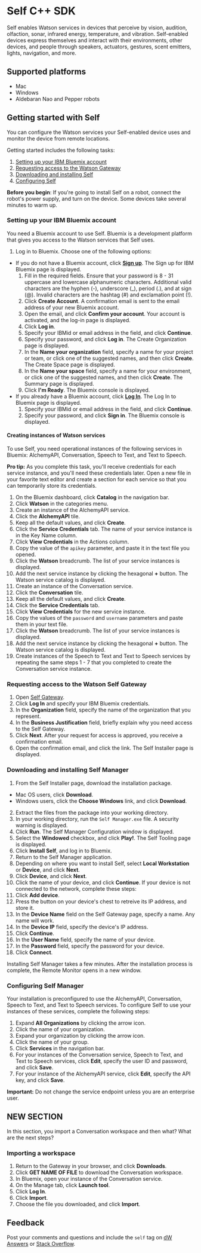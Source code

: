 # Self C++ SDK

Self enables Watson services in devices that perceive by vision, audition, olfaction, sonar, infrared energy, temperature, and vibration. Self-enabled devices express themselves and interact with their environments, other devices, and people through speakers, actuators, gestures, scent emitters, lights, navigation, and more.

## Supported platforms

* Mac
* Windows
* Aldebaran Nao and Pepper robots

## Getting started with Self
You can configure the Watson services your Self-enabled device uses and monitor the device from remote locations.

Getting started includes the following tasks:

1. [Setting up your IBM Bluemix account](#setting-up-your-ibm-bluemix-account)
2. [Requesting access to the Watson Gateway](#requesting-access-to-the-watson-gateway)
3. [Downloading and installing Self](#downloading-and-installing-self)
4. [Configuring Self](#configuring-self)

**Before you begin**: If you're going to install Self on a robot, connect the robot's power supply, and turn on the device. Some devices take several minutes to warm up.

### Setting up your IBM Bluemix account
You need a Bluemix account to use Self. Bluemix is a development platform that gives you access to the Watson services that Self uses.

1. Log in to Bluemix. Choose one of the following options:
  * If you do not have a Bluemix account, click **[Sign up](https://console.ng.bluemix.net/registration/?Target=https%3A%2F%2Fconsole.ng.bluemix.net%2Flogin%3Fstate%3D%2Fhome%2Fonboard)**. The Sign up for IBM Bluemix page is displayed.
    1. Fill in the required fields. Ensure that your password is 8 - 31 uppercase and lowercase alphanumeric characters. Additional valid characters are the hyphen (-), underscore (_), period (.), and at sign (@). Invalid characters are the hashtag (#) and exclamation point (!). 
    2. Click **Create Account**. A confirmation email is sent to the email address of your new Bluemix account.
    3. Open the email, and click **Confirm your account**. Your account is activated, and the log-in page is displayed.
    4. Click **Log in**.
    5. Specify your IBMid or email address in the field, and click **Continue**.
    6. Specify your password, and click **Log in**. The Create Organization page is displayed.
    7. In the **Name your organization** field, specify a name for your project or team, or click one of the suggested names, and then click **Create**. The Create Space page is displayed.
    8. In the **Name your space** field, specify a name for your environment, or click one of the suggested names, and then click **Create**. The Summary page is displayed.
    9. Click **I'm Ready**. The Bluemix console is displayed.
  * If you already have a Bluemix account, click **[Log In](https://idaas.iam.ibm.com/idaas/mtfim/sps/authsvc?PolicyId=urn:ibm:security:authentication:asf:basicldapuser)**. The Log In to Bluemix page is displayed.
    1. Specify your IBMid or email address in the field, and click **Continue**.
    2. Specify your password, and click **Sign in**. The Bluemix console is displayed.
  
#### Creating instances of Watson services
To use Self, you need operational instances of the following services in Bluemix: AlchemyAPI, Conversation, Speech to Text, and Text to Speech.

**Pro tip:** As you complete this task, you'll receive credentials for each service instance, and you'll need these credentials later. Open a new file in your favorite text editor and create a section for each service so that you can temporarily store its credentials.

1. On the Bluemix dashboard, click **Catalog** in the navigation bar.
2. Click **Watson** in the categories menu.
3. Create an instance of the AlchemyAPI service.
  1. Click the **AlchemyAPI** tile.
  2. Keep all the default values, and click **Create**.
  3. Click the **Service Credentials** tab. The name of your service instance is in the Key Name column.
  4. Click **View Credentials** in the Actions column.
  5. Copy the value of the `apikey` parameter, and paste it in the text file you opened.
  6. Click the **Watson** breadcrumb. The list of your service instances is displayed.
  7. Add the next service instance by clicking the hexagonal **+** button. The Watson service catalog is displayed.
4. Create an instance of the Conversation service.
  1. Click the **Conversation** tile.
  2. Keep all the default values, and click **Create**.
  3. Click the **Service Credentials** tab.
  4. Click **View Credentials** for the new service instance.
  5. Copy the values of the `password` and `username` parameters and paste them in your text file.
  6. Click the **Watson** breadcrumb. The list of your service instances is displayed.
  7. Add the next service instance by clicking the hexagonal **+** button. The Watson service catalog is displayed.
5. Create instances of the Speech to Text and Text to Speech services by repeating the same steps 1 - 7 that you completed to create the Conversation service instance.

### Requesting access to the Watson Self Gateway
1. Open [Self Gateway](https://rg-gateway.mybluemix.net/).
2. Click **Log In** and specify your IBM Bluemix credentials.
3. In the **Organization** field, specify the name of the organization that you represent.
4. In the **Business Justification** field, briefly explain why you need access to the Self Gateway.
5. Click **Next**. After your request for access is approved, you receive a confirmation email.
6. Open the confirmation email, and click the link. The Self Installer page is displayed.

### Downloading and installing Self Manager

1. From the Self Installer page, download the installation package.
  * Mac OS users, click **Download**.
  * Windows users, click the **Choose Windows** link, and click **Download**.
2. Extract the files from the package into your working directory.
3. In your working directory, run the `Self Manager.exe` file. A security warning is displayed.
4. Click **Run**. The Self Manager Configuration window is displayed.
5. Select the **Windowed** checkbox, and click **Play!**. The Self Tooling page is displayed.
6. Click **Install Self**, and log in to Bluemix. 
7. Return to the Self Manager application.
8. Depending on where you want to install Self, select **Local Workstation** or **Device**, and click **Next**.
8. Click **Device**, and click **Next**.
9. Click the name of your device, and click **Continue**. If your device is not connected to the network, complete these steps:
  1. Click **Add device**.
  2. Press the button on your device's chest to retreive its IP address, and store it.
  3. In the **Device Name** field on the Self Gateway page, specify a name. Any name will work.
  4. In the **Device IP** field, specify the device's IP address.
  5. Click **Continue**.
  6. In the **User Name** field, specify the name of your device.
  7. In the **Password** field, specify the password for your device.
  8. Click **Connect**.

Installing Self Manager takes a few minutes. After the installation process is complete, the Remote Monitor opens in a new window.

### Configuring Self Manager
Your installation is preconfigured to use the AlchemyAPI, Conversation, Speech to Text, and Text to Speech services. To configure Self to use your instances of these services, complete the following steps:

1. Expand **All Organizations** by clicking the arrow icon.
2. Click the name of your organization.
3. Expand your organization by clicking the arrow icon.
4. Click the name of your group.
5. Click **Services** in the navigation bar.
6. For your instances of the Conversation service, Speech to Text, and Text to Speech services, click **Edit**, specify the user ID and password, and click **Save**.
7. For your instance of the AlchemyAPI service, click **Edit**, specify the API key, and click **Save**.

**Important:** Do not change the service endpoint unless you are an enterprise user.

## NEW SECTION
In this section, you import a Conversation workspace and then what? What are the next steps?

### Importing a workspace

1. Return to the Gateway in your browser, and click **Downloads**.
2. Click **GET NAME OF FILE** to download the Conversation workspace.
3. In Bluemix, open your instance of the Conversation service.
4. On the Manage tab, click **Launch tool**.
5. Click **Log In**.
6. Click **Import**.
7. Choose the file you downloaded, and click **Import**.

## Feedback

Post your comments and questions and include the `self` tag on 
[dW Answers](https://developer.ibm.com/answers/questions/ask/?topics=watson)
or [Stack Overflow](http://stackoverflow.com/questions/ask?tags=ibm-watson).